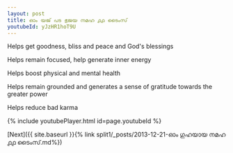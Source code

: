 ```yaml
---
layout: post
title: ഓം യജ് പട ഭുജയ നമഹ ൧൧ ടൈംസ്
youtubeId: yJzHR1hoT9U
---
```

 
 
Helps get goodness, bliss and peace and God's blessings
 
Helps remain focused, help generate inner energy 
 
Helps boost physical and mental health 
 
Helps remain grounded and generates a sense of gratitude towards the greater power 
 
Helps reduce bad karma
 
 
 
 


{% include youtubePlayer.html id=page.youtubeId %}
 
[Next]({{ site.baseurl }}{% link  split1/_posts/2013-12-21-ഓം ഗുഹയായ നമഹ ൧൧ ടൈംസ്.md%})
 
